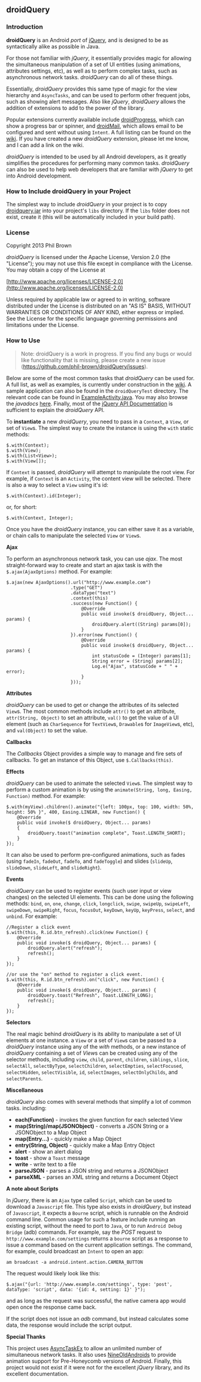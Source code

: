 ## droidQuery

### Introduction

__droidQuery__ is an Android *port* of [jQuery](https://github.com/jquery/jquery), and is designed to
be as syntactically alike as possible in Java.

For those not familiar with *jQuery*, it essentially provides magic for allowing the simultaneous
manipulation of a set of UI entities (using animations, attributes settings, etc), as well as to
perform complex tasks, such as asynchronous network tasks. *droidQuery* can do all of these things.

Essentially, *droidQuery* provides this same type of magic for the view hierarchy and `AsyncTasks`, and
can be used to perform other frequent jobs, such as showing alert messages. Also like *jQuery*,
*droidQuery* allows the addition of extensions to add to the power of the library.

Popular extensions currently available include [droidProgress](https://github.com/phil-brown/droidProgress), 
which can show a progress bar or spinner, and [droidMail](https://github.com/phil-brown/droidMail), 
which allows email to be configured and sent without using `Intent`. A full listing can be found on the
[wiki](https://github.com/phil-brown/droidQuery/wiki/Available-extensions). If you have created a new *droidQuery*
extension, please let me know, and I can add a link on the wiki.

*droidQuery* is intended to be used by all Android developers, as it greatly simplifies the procedures 
for performing many common tasks. *droidQuery* can also be used to help web developers that are familiar
with *jQuery* to get into Android development.

### How to Include droidQuery in your Project

The simplest way to include *droidQuery* in your project is to copy [droidquery.jar](https://github.com/phil-brown/droidQuery/blob/master/droidQuery/bin/droidquery.jar)
into your project's `libs` directory. If the `libs` folder does not exist, create it (this will be
automatically included in your build path).

### License

Copyright 2013 Phil Brown

*droidQuery* is licensed under the Apache License, Version 2.0 (the "License");
you may not use this file except in compliance with the License.
You may obtain a copy of the License at

  [http://www.apache.org/licenses/LICENSE-2.0](http://www.apache.org/licenses/LICENSE-2.0)

Unless required by applicable law or agreed to in writing, software
distributed under the License is distributed on an "AS IS" BASIS,
WITHOUT WARRANTIES OR CONDITIONS OF ANY KIND, either express or implied.
See the License for the specific language governing permissions and
limitations under the License.

### How to Use

> Note: droidQuery is a work in progress. If you find any bugs or would like functionality that is missing, please create a new issue (https://github.com/phil-brown/droidQuery/issues).

Below are some of the most common tasks that *droidQuery* can be used for. A full list, as well as 
examples, is currently under construction in the [wiki](https://github.com/phil-brown/droidQuery/wiki/API-Documentation).
A sample application can also be found in the `droidQueryTest` directory. The relevant code can be found
in [ExampleActivity.java](https://github.com/phil-brown/droidQuery/blob/master/droidQueryTest/src/self/philbrown/droidQuery/Example/ExampleActivity.java).
You may also browse the *javadocs* [here](http://phil-brown.github.io/droidQuery/doc/).
Finally, most of the [jQuery API Documentation](http://api.jquery.com) is sufficient to explain the *droidQuery* API.

To **instantiate** a new *droidQuery*, you need to pass in a `Context`, a `View`, or set of `View`s. The
simplest way to create the instance is using the `with` static methods:

    $.with(Context);
    $.with(View);
    $.with(List<View>);
    $.with(View[]);
    
If `Context` is passed, *droidQuery* will attempt to manipulate the root view. For example, if `Context`
is an `Activity`, the content view will be selected. There is also a way to select a `View` using it's id:

    $.with(Context).id(Integer);
    
or, for short:
    
    $.with(Context, Integer);
    
Once you have the *droidQuery* instance, you can either save it as a variable, or chain calls to manipulate
the selected `View` or `View`s.

**Ajax**

To perform an asynchronous network task, you can use *ajax*. The most straight-forward way to create and
start an ajax task is with the `$.ajax(AjaxOptions)` method. For example:

    $.ajax(new AjaxOptions().url("http://www.example.com")
                            .type("GET")
                            .dataType("text")
                            .context(this)
                            .success(new Function() {
                                @Override
                                public void invoke($ droidQuery, Object... params) {
                                    droidQuery.alert((String) params[0]);
                                }
                            }).error(new Function() {
                                @Override
                                public void invoke($ droidQuery, Object... params) {
                                    int statusCode = (Integer) params[1];
                                    String error = (String) params[2];
                                    Log.e("Ajax", statusCode + " " + error);
                                }
                            }));

**Attributes**

*droidQuery* can be used to get or change the attributes of its selected `View`s. The most common
methods include `attr()` to get an attribute, `attr(String, Object)` to set an attribute, `val()` to
get the value of a UI element (such as `CharSequence` for `TextView`s, `Drawable`s for `ImageView`s, etc),
and `val(Object)` to set the value.

**Callbacks**

The *Callbacks* Object provides a simple way to manage and fire sets of callbacks. To get an instance
of this Object, use `$.Callbacks(this)`.

**Effects**

*droidQuery* can be used to animate the selected `View`s. The simplest way to perform a custom animation
is by using the `animate(String, long, Easing, Function)` method. For example:

    $.with(myView).children().animate("{left: 100px, top: 100, width: 50%, height: 50% }", 400, Easing.LINEAR, new Function() {
    	@Override
    	public void invoke($ droidQuery, Object... params)
    	{
    		droidQuery.toast("animation complete", Toast.LENGTH_SHORT);
    	}
    });

It can also be used to perform pre-configured animations, such as fades (using `fadeIn`, `fadeOut`, 
`fadeTo`, and `fadeToggle`) and slides (`slideUp`, `slideDown`, `slideLeft`, and `slideRight`).

**Events**

*droidQuery* can be used to register events (such user input or view changes) on the selected UI elements.
This can be done using the following methods: `bind`, `on`, `one`, `change`, `click`, `longclick`, `swipe`,
`swipeUp`, `swipeLeft`, `swipeDown`, `swipeRight`, `focus`, `focusOut`, `keyDown`, `keyUp`, `keyPress`,
`select`, and `unbind`. For example:

    //Register a click event
    $.with(this, R.id.btn_refresh).click(new Function() {
		@Override
		public void invoke($ droidQuery, Object... params) {
			droidQuery.alert("refresh");
			refresh();
		}
    });
    
    //or use the "on" method to register a click event.
    $.with(this, R.id.btn_refresh).on("click", new Function() {
    	@Override
		public void invoke($ droidQuery, Object... params) {
    		droidQuery.toast("Refresh", Toast.LENGTH_LONG);
    		refresh();
		}
    });

**Selectors**

The real magic behind *droidQuery* is its ability to manipulate a set of UI elements at one instance.
a `View` or a set of `View`s can be passed to a *droidQuery* instance using any of the *with* methods,
or a new instance of *droidQuery* containing a set of *View*s can be created using any of the selector
methods, including `view`, `child`, `parent`, `children`, `siblings`, `slice`, `selectAll`, `selectByType`,
`selectChildren`, `selectEmpties`, `selectFocused`, `selectHidden`, `selectVisible`, `id`, `selectImages`,
`selectOnlyChilds`, and `selectParents`.

**Miscellaneous**

*droidQuery* also comes with several methods that simplify a lot of common tasks. including:

* __each(Function)__ - invokes the given function for each selected View
* __map(String)/map(JSONObject)__ - converts a JSON String or a JSONObject to a Map Object
* __map(Entry...)__ - quickly make a Map Object
* __entry(String, Object)__ - quickly make a Map Entry Object
* __alert__ - show an alert dialog
* __toast__ - show a `Toast` message
* __write__ - write text to a file
* __parseJSON__ - parses a JSON string and returns a JSONObject
* __parseXML__ - parses an XML string and returns a Document Object

**A note about Scripts**

In *jQuery*, there is an `Ajax` type called `Script`, which can be used to download a `Javascript` file.
This type also exists in *droidQuery*, but instead of `Javascript`, it expects a `Bourne` script, which
is runnable on the Android command line. Common usage for such a feature include running an existing script,
without the need to port to `Java`, or to run `Android Debug Bridge` (adb) commands. For example, say the
*POST* request to `http://www.example.com/settings` returns a `bourne` script as a response to issue a 
command based on the current application settings. The command, for example, could broadcast an `Intent`
to open an app:

    am broadcast -a android.intent.action.CAMERA_BUTTON
    
The request would likely look like this:

    $.ajax("{url: 'http://www.example.com/settings', type: 'post', dataType: 'script', data: '{id: 4, setting: 1}' }");
    
and as long as the request was successful, the native camera app would open once the response came back.

If the script does not issue an *adb* command, but instead calculates some data, the response would include the script
output.

**Special Thanks**

This project uses [AsyncTaskEx](https://github.com/commonsguy/cwac-task) to allow an unlimited number
of simultaneous network tasks. It also uses [NineOldAndroids](http://nineoldandroids.com) to provide 
animation support for Pre-Honeycomb versions of Android. Finally, this project would not exist if it 
were not for the excellent *jQuery* library, and its excellent documentation.

    